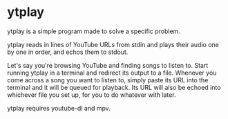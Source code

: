 ytplay
======

ytplay is a simple program made to solve a specific problem.

ytplay reads in lines of YouTube URLs from stdin and plays their audio one by
one in order, and echos them to stdout.

Let's say you're browsing YouTube and finding songs to listen to.  Start running
ytplay in a terminal and redirect its output to a file.  Whenever you come
across a song you want to listen to, simply paste its URL into the terminal and
it will be queued for playback.  Its URL will also be echoed into whichever file
you set up, for you to do whatever with later.

ytplay requires youtube-dl and mpv.
